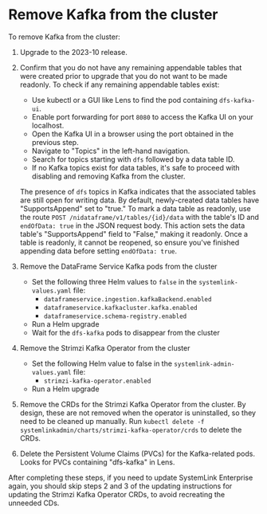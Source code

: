 # Remove Kafka from the cluster

To remove Kafka from the cluster:

1. Upgrade to the 2023-10 release.
2. Confirm that you do not have any remaining appendable tables that were created prior to upgrade that you do not want to be made readonly. To check if any remaining appendable tables exist:
    - Use kubectl or a GUI like Lens to find the pod containing `dfs-kafka-ui`.
    - Enable port forwarding for port `8080` to access the Kafka UI on your localhost.
    - Open the Kafka UI in a browser using the port obtained in the previous step.
    - Navigate to "Topics" in the left-hand navigation.
    - Search for topics starting with `dfs` followed by a data table ID.
    - If no Kafka topics exist for data tables, it's safe to proceed with disabling and removing Kafka from the cluster.
   
   The presence of `dfs` topics in Kafka indicates that the associated tables are still open for writing data. By default, newly-created data tables have "SupportsAppend" set to "true." To mark a data table as readonly, use the route `POST /nidataframe/v1/tables/{id}/data` with the table's ID and `endOfData: true` in the JSON request body. This action sets the data table's "SupportsAppend" field to "False," making it readonly. Once a table is readonly, it cannot be reopened, so ensure you've finished appending data before setting `endOfData: true`.
3. Remove the DataFrame Service Kafka pods from the cluster
    - Set the following three Helm values to `false` in the `systemlink-values.yaml` file:
      - `dataframeservice.ingestion.kafkaBackend.enabled`
      - `dataframeservice.kafkacluster.kafka.enabled`
      - `dataframeservice.schema-registry.enabled`
    - Run a Helm upgrade
    - Wait for the `dfs-kafka` pods to disappear from the cluster
4. Remove the Strimzi Kafka Operator from the cluster
    - Set the following Helm value to false in the `systemlink-admin-values.yaml` file:
      - `strimzi-kafka-operator.enabled`
    - Run a Helm upgrade
5. Remove the CRDs for the Strimzi Kafka Operator from the cluster. By design, these are not removed when the operator is uninstalled, so they need to be cleaned up manually. Run `kubectl delete -f systemlinkadmin/charts/strimzi-kafka-operator/crds` to delete the CRDs.
6. Delete the Persistent Volume Claims (PVCs) for the Kafka-related pods. Looks for PVCs containing "dfs-kafka" in Lens.

After completing these steps, if you need to update SystemLink Enterprise again, you should skip steps 2 and 3 of the updating instructions for updating the Strimzi Kafka Operator CRDs, to avoid recreating the unneeded CDs.
